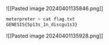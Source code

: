 
![[Pasted image 20240401135846.png]]
```bash
meterpreter > cat flag.txt
GENESIS{5p13s_1n_discgu1s3}
```
![[Pasted image 20240401135928.png]]
